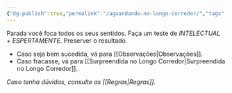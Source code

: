 ```yaml
---
{"dg-publish":true,"permalink":"/aguardando-no-longo-corredor/","tags":["RPG/livro-jogo/Draegeni/story-points"],"created":"2024-12-26T20:18:01.792-05:00","updated":"2024-12-26T20:22:25.767-05:00"}
---
```



Parada você foca todos os seus sentidos. Faça um teste de *INTELECTUAL + ESPERTAMENTE*. Preserver o resultado.

- Caso seja bem sucedida, vá para [[Observações\|Observações]].
- Caso fracasse, vá para [[Surpreendida no Longo Corredor\|Surpreendida no Longo Corredor]].

*Caso tenha dúvidas, consulte as [[Regras\|Regras]].*
